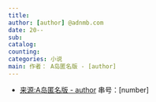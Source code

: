 ```yaml
---
title: 
author: [author] @adnmb.com
date: 20--
sub: 
catalog: 
counting: 
categories: 小说
main: 作者： A岛匿名版 - [author]
---
```

* [来源:A岛匿名版 - author](https://adnmb3.com/t/[number]) 串号：[number]
